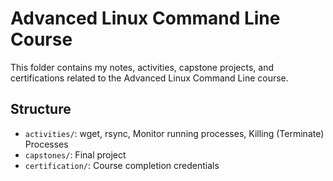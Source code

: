 # Advanced Linux Command Line Course

This folder contains my notes, activities, capstone projects, and certifications related to the Advanced Linux Command Line course.

## Structure

- `activities/`: wget, rsync, Monitor running processes, Killing (Terminate) Processes
- `capstones/`: Final project
- `certification/`: Course completion credentials
